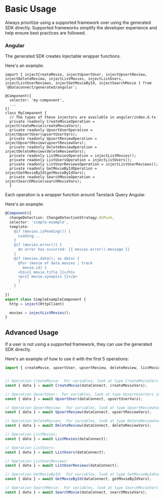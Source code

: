 # Basic Usage

Always prioritize using a supported framework over using the generated SDK
directly. Supported frameworks simplify the developer experience and help ensure
best practices are followed.


### Angular

The generated SDK creates injectable wrapper functions.

Here's an example:
```
import { injectCreateMovie, injectUpsertUser, injectUpsertReview, injectDeleteReview, injectListMovies, injectListUsers, injectListUserReviews, injectGetMovieById, injectSearchMovie } from '@dataconnect/generated/angular';

@Component({
  selector: 'my-component',
  ...
})
class MyComponent {
  // The types of these injectors are available in angular/index.d.ts
  private readonly CreateMovieOperation = injectCreateMovie(createMovieVars);
  private readonly UpsertUserOperation = injectUpsertUser(upsertUserVars);
  private readonly UpsertReviewOperation = injectUpsertReview(upsertReviewVars);
  private readonly DeleteReviewOperation = injectDeleteReview(deleteReviewVars);
  private readonly ListMoviesOperation = injectListMovies();
  private readonly ListUsersOperation = injectListUsers();
  private readonly ListUserReviewsOperation = injectListUserReviews();
  private readonly GetMovieByIdOperation = injectGetMovieById(getMovieByIdVars);
  private readonly SearchMovieOperation = injectSearchMovie(searchMovieVars);
  }
```

Each operation is a wrapper function around Tanstack Query Angular.

Here's an example:
```ts
@Component({
  changeDetection: ChangeDetectionStrategy.OnPush,
  selector: 'simple-example',
  template: `
    @if (movies.isPending()) {
      Loading...
    }
    @if (movies.error()) {
      An error has occurred: {{ movies.error().message }}
    }
    @if (movies.data(); as data) {
      @for (movie of data.movies ; track
        movie.id) {
      <h1>{{ movie.title }}</h1>
      <p>{{ movie.synopsis }}</p>
      }
    }
  `
})
export class SimpleExampleComponent {
  http = inject(HttpClient)

  movies = injectListMovies();
}
```




## Advanced Usage
If a user is not using a supported framework, they can use the generated SDK directly.

Here's an example of how to use it with the first 5 operations:

```js
import { createMovie, upsertUser, upsertReview, deleteReview, listMovies, listUsers, listUserReviews, getMovieById, searchMovie } from '@dataconnect/generated';


// Operation CreateMovie:  For variables, look at type CreateMovieVars in ../index.d.ts
const { data } = await CreateMovie(dataConnect, createMovieVars);

// Operation UpsertUser:  For variables, look at type UpsertUserVars in ../index.d.ts
const { data } = await UpsertUser(dataConnect, upsertUserVars);

// Operation UpsertReview:  For variables, look at type UpsertReviewVars in ../index.d.ts
const { data } = await UpsertReview(dataConnect, upsertReviewVars);

// Operation DeleteReview:  For variables, look at type DeleteReviewVars in ../index.d.ts
const { data } = await DeleteReview(dataConnect, deleteReviewVars);

// Operation ListMovies: 
const { data } = await ListMovies(dataConnect);

// Operation ListUsers: 
const { data } = await ListUsers(dataConnect);

// Operation ListUserReviews: 
const { data } = await ListUserReviews(dataConnect);

// Operation GetMovieById:  For variables, look at type GetMovieByIdVars in ../index.d.ts
const { data } = await GetMovieById(dataConnect, getMovieByIdVars);

// Operation SearchMovie:  For variables, look at type SearchMovieVars in ../index.d.ts
const { data } = await SearchMovie(dataConnect, searchMovieVars);


```